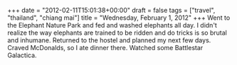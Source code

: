 +++
date = "2012-02-11T15:01:38+00:00"
draft = false
tags = ["travel", "thailand", "chiang mai"]
title = "Wednesday, February 1, 2012"
+++
Went to the Elephant Nature Park and fed and washed elephants all day. I didn't realize the way elephants are trained to be ridden and do tricks is so brutal and inhumane. Returned to the hostel and planned my next few days. Craved McDonalds, so I ate dinner there. Watched some Battlestar Galactica.
